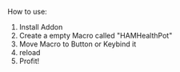 How to use:

1. Install Addon
2. Create a empty Macro called "HAMHealthPot"
3. Move Macro to Button or Keybind it
4. reload
5. Profit!
